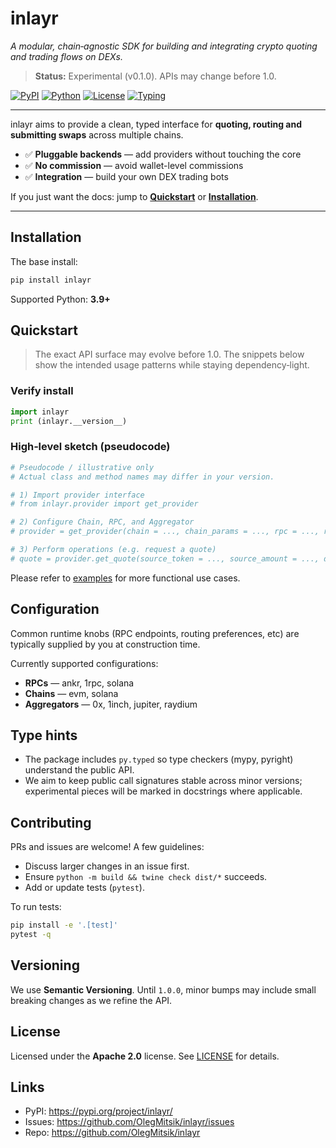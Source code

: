 # inlayr

_A modular, chain‑agnostic SDK for building and integrating crypto quoting and trading flows on DEXs._

> **Status:** Experimental (v0.1.0). APIs may change before 1.0.

[![PyPI](https://img.shields.io/pypi/v/inlayr.svg)](https://pypi.org/project/inlayr/)
[![Python](https://img.shields.io/pypi/pyversions/inlayr.svg)](https://pypi.org/project/inlayr/)
[![License](https://img.shields.io/badge/license-Apache--2.0-blue.svg)](./LICENSE)
[![Typing](https://img.shields.io/badge/typing-PEP%20661%20%7C%20py.typed-success)](#type-hints)

---

inlayr aims to provide a clean, typed interface for **quoting, routing and submitting swaps** across multiple chains.

- ✅ **Pluggable backends** — add providers without touching the core
- ✅ **No commission** — avoid wallet-level commissions
- ✅ **Integration** — build your own DEX trading bots

If you just want the docs: jump to **[Quickstart](#quickstart)** or **[Installation](#installation)**.

---

## Installation

The base install:

```bash
pip install inlayr
```

Supported Python: **3.9+**

## Quickstart

> The exact API surface may evolve before 1.0. The snippets below show the intended usage patterns while staying dependency‑light.

### Verify install

```python
import inlayr
print (inlayr.__version__)
```

### High‑level sketch (pseudocode)

```python
# Pseudocode / illustrative only
# Actual class and method names may differ in your version.

# 1) Import provider interface
# from inlayr.provider import get_provider

# 2) Configure Chain, RPC, and Aggregator
# provider = get_provider(chain = ..., chain_params = ..., rpc = ..., rpc_params = ..., aggregator = ..., aggregator_params = ...)

# 3) Perform operations (e.g. request a quote)
# quote = provider.get_quote(source_token = ..., source_amount = ..., destination_token = ..., slippage = ...)
```

Please refer to [examples](./examples) for more functional use cases.

## Configuration

Common runtime knobs (RPC endpoints, routing preferences, etc) are typically supplied by you at construction time.

Currently supported configurations:
- **RPCs** — ankr, 1rpc, solana
- **Chains** — evm, solana
- **Aggregators** — 0x, 1inch, jupiter, raydium

## Type hints

- The package includes `py.typed` so type checkers (mypy, pyright) understand the public API.
- We aim to keep public call signatures stable across minor versions; experimental pieces will be marked in docstrings where applicable.

## Contributing

PRs and issues are welcome! A few guidelines:
- Discuss larger changes in an issue first.
- Ensure `python -m build && twine check dist/*` succeeds.
- Add or update tests (`pytest`).

To run tests:

```bash
pip install -e '.[test]'
pytest -q
```

## Versioning

We use **Semantic Versioning**. Until `1.0.0`, minor bumps may include small breaking changes as we refine the API.

## License

Licensed under the **Apache 2.0** license. See [LICENSE](./LICENSE) for details.

## Links

- PyPI: <https://pypi.org/project/inlayr/>
- Issues: <https://github.com/OlegMitsik/inlayr/issues>
- Repo: <https://github.com/OlegMitsik/inlayr>
